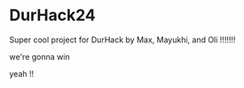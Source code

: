 # DurHack24

Super cool project for DurHack by Max, Mayukhi, and Oli !!!!!!!

we're gonna win

yeah !!